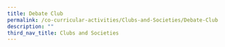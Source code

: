 ```yaml
---
title: Debate Club
permalink: /co-curricular-activities/Clubs-and-Societies/Debate-Club
description: ""
third_nav_title: Clubs and Societies
---
```

